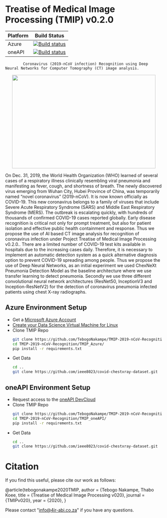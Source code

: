 # Treatise of Medical Image Processing (TMIP) v0.2.0
Platform | Build Status |
-------- | ------------ |
Azure | [![Build status](https://ci.appveyor.com/api/projects/status/swutsp1bjcc56q64/branch/master?svg=true)](https://ci.appveyor.com/project/ddiakopoulos/hand-tracking-samples/branch/master)
oneAPI | [![Build status](https://ci.appveyor.com/api/projects/status/swutsp1bjcc56q64/branch/master?svg=true)](https://ci.appveyor.com/project/ddiakopoulos/hand-tracking-samples/branch/master)

            Coronavirus (2019-nCoV infection) Recognition using Deep Neural Networks for Computer Tomography (CT) image analysis.

<p align="center">
  <img width="460" height="300" src="https://github.com/TebogoNakampe/TMIP-2019-nCoV-Recognition/blob/master/mini_blob.jpeg">
</p>

On Dec. 31, 2019, the World Health Organization (WHO) learned of several cases of a respiratory 
illness clinically resembling viral pneumonia and manifesting as fever, cough, and shortness of 
breath. The newly discovered virus emerging from Wuhan City, Hubei Province of China, was 
temporarily named “novel coronavirus” (2019-nCoV). It is now known officially as COVID-19. 
This new coronavirus belongs to a family of viruses that include Severe Acute Respiratory 
Syndrome (SARS) and Middle East Respiratory Syndrome (MERS). 
The outbreak is escalating quickly, with hundreds of thousands of confirmed COVID-19 cases 
reported globally. Early disease recognition is critical not only for prompt treatment, but also for 
patient isolation and effective public health containment and response. Thus we propose the 
use of AI based CT image analysis for recognition of coronavirus infection under Project 
Treatise of Medical Image Processing v0.2.0.. 
There are a limited number of COVID-19 test kits available in hospitals due to the increasing 
cases daily. Therefore, it is necessary to implement an automatic detection system as a quick 
alternative diagnosis option to prevent COVID-19 spreading among people. Thus we propose 
the use of Deep Neural Networks, as an initial experiment we used ChexNeXt Pneumonia 
Detection Model as the baseline architecture where we use transfer learning to detect 
pneumonia. Secondly we use three different convolutional neural network architectures 
(ResNet50, InceptionV3 and Inception-ResNetV2) for the detection of coronavirus pneumonia 
infected patients using chest X-ray radiographs. 
                

## Azure Environment Setup
* Get a  [Microsoft Azure Account](https://azure.microsoft.com/en-us/)
* [Create your Data Science Virtual Machine for Linux](https://docs.microsoft.com/en-us/azure/machine-learning/data-science-virtual-machine/dsvm-ubuntu-intro)
* Clone TMIP Repo
	```bash
	git clone https://github.com/TebogoNakampe/TMIP-2019-nCoV-Recognition.git
	cd TMIP-2019-nCoV-Recognition/TMIP_Azure/
	pip install -r requirements.txt
	```
* Get Data
	```bash
	cd ..
	git clone https://github.com/ieee8023/covid-chestxray-dataset.git
	```
## oneAPI Environment Setup
* Request access to the  [oneAPI DevCloud ](https://software.intel.com/en-us/devcloud)
* Clone TMIP Repo
	```bash
	git clone https://github.com/TebogoNakampe/TMIP-2019-nCoV-Recognition.git
	cd TMIP-2019-nCoV-Recognition/TMIP_oneAPI/
	pip install -r requirements.txt
	```
* Get Data
	```bash
	cd ..
	git clone https://github.com/ieee8023/covid-chestxray-dataset.git
	```
# Citation

If you find this useful, please cite our work as follows:

@article{tebogonakampe2020TMIP,
  author = {Tebogo Nakampe, Thabo Koee,
  title = {Treatise of Medical Image Processing v020},
  journal = {TMIPv020},
  year = {2020},
}

Please contact "info@4ir-abi.co.za" if you have any questions.


